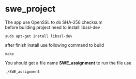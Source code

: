 # swe_project
The app use OpenSSL to do SHA-256 checksum
<br>before building project
need to install libssl-dev

```sudo apt-get install libssl-dev```

after finish install
use following command to build

```make```

You should get a file name **SWE_assignment**
to run the file use

```./SWE_assignment```
